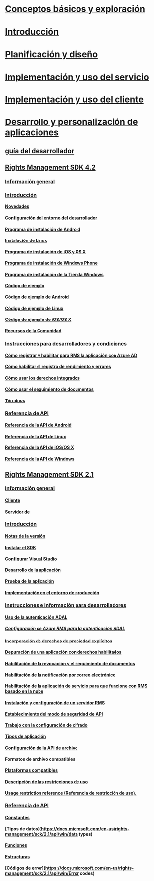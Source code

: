 # [Conceptos básicos y exploración](/rights-management/understand-explore/azure-rights-management)
# [Introducción](/rights-management/get-started/requirements-azure-rms)
# [Planificación y diseño](/rights-management/plan-design/deployment-roadmap)
# [Implementación y uso del servicio](/rights-management/deploy-use/activate-service)
# [Implementación y uso del cliente](/rights-management/rms-client/use-client)
# [Desarrollo y personalización de aplicaciones](developers-guide.md)
## [guía del desarrollador](developers-guide.md)
## [Rights Management SDK 4.2](active-directory-rights-management-services-multi-platform-thin-client-sdk-portal.md)
### [Información general](overview.md)
### [Introducción](get-started.md)
#### [Novedades](release-notes.md)
#### [Configuración del entorno del desarrollador](setup-Developer-environment.md)
#### [Programa de instalación de Android](android-sdk.md)
#### [Instalación de Linux](linux-setup.md)
#### [Programa de instalación de iOS y OS X](ios-sdk.md)
#### [Programa de instalación de Windows Phone](windows-phone-apps.md)
#### [Programa de instalación de la Tienda Windows](winrt-sdk.md)
#### [Código de ejemplo](code-examples.md)
#### [Código de ejemplo de Android](android-code.md)
#### [Código de ejemplo de Linux](linux-c-code-examples.md)
#### [Código de ejemplo de iOS/OS X](ios-os-x-code-examples.md)
#### [Recursos de la Comunidad](community-resources.md)
### [Instrucciones para desarrolladores y condiciones](core-concepts.md)
#### [Cómo registrar y habilitar para RMS la aplicación con Azure AD](authentication-integration.md)
#### [Cómo habilitar el registro de rendimiento y errores](enabling-logging.md)
#### [Cómo usar los derechos integrados](built-in-rights-usage-restriction-reference.md)
#### [Cómo usar el seguimiento de documentos](how-to-use-document-tracking.md)
#### [Términos](terms.md)
### [Referencia de API](api-reference-4-2.md)
#### [Referencia de la API de Android](android-namespaces.md)
#### [Referencia de la API de Linux](linux-c-api-reference.md)
#### [Referencia de la API de iOS/OS X](/rights-management/sdk/4.2/api/iOS/iOS)
#### [Referencia de la API de Windows](/rights-management/sdk/4.2/api/winrt/Microsoft.RightsManagement)
## [Rights Management SDK 2.1](microsoft-information-protection-and-control-client-portal.md)
### [Información general](ad-rms-overview.md)
#### [Cliente](ad-rms-client.md)
#### [Servidor de](ad-rms-server.md)
### [Introducción](getting-started-with-ad-rms-2-0.md)
#### [Notas de la versión](release-notes-rtm.md)
#### [Instalar el SDK](install-the-rms-sdk.md)
#### [Configurar Visual Studio](how-to-configure-a-visual-studio-project-to-use-the-ad-rms-sdk-2-0.md)
#### [Desarrollo de la aplicación](developing-your-application.md)
#### [Prueba de la aplicación](how-to-set-up-your-test-environment.md)
#### [Implementación en el entorno de producción](deploying-your-application.md)
### [Instrucciones e información para desarrolladores](Developer-notes.md)
#### [Uso de la autenticación ADAL](how-to-use-adal-authentication.md)
##### [Configuración de Azure RMS para la autenticación ADAL](adal-auth.md)
#### [Incorporación de derechos de propiedad explícitos](add-explicit-owner-rights.md)
#### [Depuración de una aplicación con derechos habilitados](debugging-applications-that-use-ad-rms.md)
#### [Habilitación de la revocación y el seguimiento de documentos](tracking-content.md)
#### [Habilitación de la notificación por correo electrónico](how-to-enable-email-notification.md)
#### [Habilitación de la aplicación de servicio para que funcione con RMS basado en la nube](how-to-use-file-api-with-aadrm-cloud.md)
#### [Instalación y configuración de un servidor RMS](how-to-install-and-configure-an-rms-server.md)
#### [Establecimiento del modo de seguridad de API](setting-the-api-security-mode-api-mode.md)
#### [Trabajo con la configuración de cifrado](working-with-encryption.md)
#### [Tipos de aplicación](application-types.md)
#### [Configuración de la API de archivo](file-api-configuration.md)
#### [Formatos de archivo compatibles](supported-file-formats.md)
#### [Plataformas compatibles](supported-platforms.md)
#### [Descripción de las restricciones de uso](understanding-usage-restrictions.md)
#### [Usage restriction reference (Referencia de restricción de uso).](usage-restriction-reference.md)
### [Referencia de API](api-reference-2-1.md)
#### [Constantes](https://docs.microsoft.com/en-us/rights-management/sdk/2.1/api/win/constants)
#### [Tipos de datos](https://docs.microsoft.com/en-us/rights-management/sdk/2.1/api/win/data types)
#### [Funciones](https://docs.microsoft.com/en-us/rights-management/sdk/2.1/api/win/functions)
#### [Estructuras](https://docs.microsoft.com/en-us/rights-management/sdk/2.1/api/win/structures)
#### [Códigos de error](https://docs.microsoft.com/en-us/rights-management/sdk/2.1/api/win/Error codes)


<!--HONumber=Jun16_HO3-->


